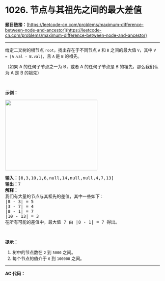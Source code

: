 # 1026. 节点与其祖先之间的最大差值

**题目链接：**[https://leetcode-cn.com/problems/maximum-difference-between-node-and-ancestor](https://leetcode-cn.com/problems/maximum-difference-between-node-and-ancestor)

---

<div class="content__1Y2H">
 <div class="notranslate">
  <p>给定二叉树的根节点&nbsp;<code>root</code>，找出存在于不同节点&nbsp;<code>A</code> 和&nbsp;<code>B</code>&nbsp;之间的最大值 <code>V</code>，其中&nbsp;<code>V = |A.val - B.val|</code>，且&nbsp;<code>A</code>&nbsp;是&nbsp;<code>B</code>&nbsp;的祖先。</p> 
  <p>（如果 A 的任何子节点之一为 B，或者 A 的任何子节点是 B 的祖先，那么我们认为 A 是 B 的祖先）</p> 
  <p>&nbsp;</p> 
  <p><strong>示例：</strong></p> 
  <p><img style="height: 230px; width: 300px;" src="../aliyun-lc-upload/uploads/2019/04/12/2whqcep.jpg" alt=""></p> 
  <pre class="language-text"><strong>输入：</strong>[8,3,10,1,6,null,14,null,null,4,7,13]
<strong>输出：</strong>7
<strong>解释： </strong>
我们有大量的节点与其祖先的差值，其中一些如下：
|8 - 3| = 5
|3 - 7| = 4
|8 - 1| = 7
|10 - 13| = 3
在所有可能的差值中，最大值 7 由 |8 - 1| = 7 得出。
</pre> 
  <p>&nbsp;</p> 
  <p><strong>提示：</strong></p> 
  <ol> 
   <li>树中的节点数在&nbsp;<code>2</code>&nbsp;到&nbsp;<code>5000</code>&nbsp;之间。</li> 
   <li>每个节点的值介于&nbsp;<code>0</code>&nbsp;到&nbsp;<code>100000</code>&nbsp;之间。</li> 
  </ol> 
 </div>
</div>

---

**AC 代码：**

```java

```